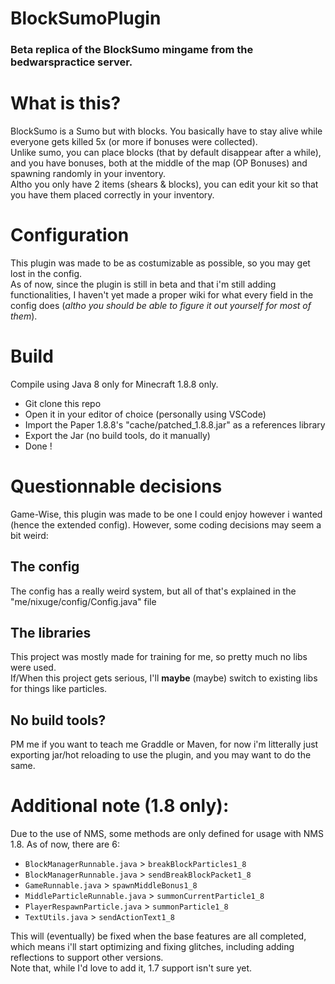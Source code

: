 # BlockSumoPlugin
### Beta replica of the BlockSumo mingame from the bedwarspractice server.  

# What is this?
BlockSumo is a Sumo but with blocks. You basically have to stay alive while everyone gets killed 5x (or more if bonuses were collected).  
Unlike sumo, you can place blocks (that by default disappear after a while), and you have bonuses, both at the middle of the map (OP Bonuses) and spawning randomly in your inventory.  
Altho you only have 2 items (shears & blocks), you can edit your kit so that you have them placed correctly in your inventory.  

# Configuration
This plugin was made to be as costumizable as possible, so you may get lost in the config.  
As of now, since the plugin is still in beta and that i'm still adding functionalities, I haven't yet made a proper wiki for what every field in the config does (*altho you should be able to figure it out yourself for most of them*).


# Build
Compile using Java 8 only for Minecraft 1.8.8 only.
- Git clone this repo  
- Open it in your editor of choice (personally using VSCode)  
- Import the Paper 1.8.8's "cache/patched_1.8.8.jar" as a references library  
- Export the Jar (no build tools, do it manually)  
- Done !  


# Questionnable decisions
Game-Wise, this plugin was made to be one I could enjoy however i wanted (hence the extended config). However, some coding decisions may seem a bit weird:   
## The config
The config has a really weird system, but all of that's explained in the "me/nixuge/config/Config.java" file
## The libraries
This project was mostly made for training for me, so pretty much no libs were used.  
If/When this project gets serious, I'll **maybe** (maybe) switch to existing libs for things like particles.  
## No build tools?
PM me if you want to teach me Graddle or Maven, for now i'm litterally just exporting jar/hot reloading to use the plugin, and you may want to do the same.

# Additional note (1.8 only):
Due to the use of NMS, some methods are only defined for usage with NMS 1.8. As of now, there are 6:
- `BlockManagerRunnable.java` > `breakBlockParticles1_8`
- `BlockManagerRunnable.java` > `sendBreakBlockPacket1_8`
- `GameRunnable.java` > `spawnMiddleBonus1_8`
- `MiddleParticleRunnable.java` > `summonCurrentParticle1_8`
- `PlayerRespawnParticle.java` > `summonParticle1_8`
- `TextUtils.java` > `sendActionText1_8`

This will (eventually) be fixed when the base features are all completed, which means i'll start optimizing and fixing glitches, including adding reflections to support other versions.  
Note that, while I'd love to add it, 1.7 support isn't sure yet.